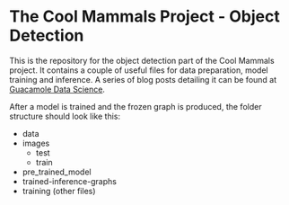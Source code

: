 # The Cool Mammals Project - Object Detection
This is the repository for the object detection part of the Cool Mammals project. It contains a couple of useful files for data preparation, model training and inference.
A series of blog posts detailing it can be found at [Guacamole Data Science](https://luiztauffer.github.io/guacamole-data-science/posts/2019-03-17-cool-mammals-project/).

After a model is trained and the frozen graph is produced, the folder structure should look like this:

- data
- images
  - test
  - train
- pre_trained_model
- trained-inference-graphs
- training
(other files)

